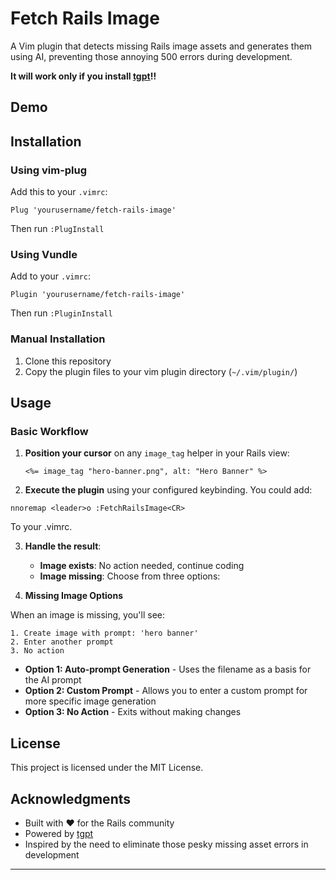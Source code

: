 # Fetch Rails Image

A Vim plugin that detects missing Rails image assets and generates them using AI, preventing those annoying 500 errors during development.

**It will work only if you install [tgpt](https://github.com/aandrew-me/tgpt)!!**

## Demo


## Installation

### Using vim-plug

Add this to your `.vimrc`:

```vim
Plug 'yourusername/fetch-rails-image'
```

Then run `:PlugInstall`

### Using Vundle

Add to your `.vimrc`:

```vim
Plugin 'yourusername/fetch-rails-image'
```

Then run `:PluginInstall`

### Manual Installation

1. Clone this repository
2. Copy the plugin files to your vim plugin directory (`~/.vim/plugin/`)

## Usage

### Basic Workflow

1. **Position your cursor** on any `image_tag` helper in your Rails view:
   ```erb
   <%= image_tag "hero-banner.png", alt: "Hero Banner" %>
   ```

2. **Execute the plugin** using your configured keybinding. You could add: 
```vim
nnoremap <leader>o :FetchRailsImage<CR>
```
To your .vimrc. 

3. **Handle the result**:
   - **Image exists**: No action needed, continue coding
   - **Image missing**: Choose from three options:

4. **Missing Image Options**

When an image is missing, you'll see:

```
1. Create image with prompt: 'hero banner'
2. Enter another prompt
3. No action
```

   - **Option 1: Auto-prompt Generation** - Uses the filename as a basis for the AI prompt
   - **Option 2: Custom Prompt** - Allows you to enter a custom prompt for more specific image generation
   - **Option 3: No Action** - Exits without making changes


## License

This project is licensed under the MIT License. 

## Acknowledgments

- Built with ❤️ for the Rails community
- Powered by [tgpt](https://github.com/aandrew-me/tgpt)
- Inspired by the need to eliminate those pesky missing asset errors in development

---
